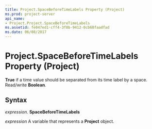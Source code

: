 ```yaml
---
title: Project.SpaceBeforeTimeLabels Property (Project)
ms.prod: project-server
api_name:
- Project.Project.SpaceBeforeTimeLabels
ms.assetid: fe047ed1-cff4-3f8b-9412-0cb60faadfad
ms.date: 06/08/2017
---
```



# Project.SpaceBeforeTimeLabels Property (Project)

 **True** if a time value should be separated from its time label by a space. Read/write **Boolean**.


## Syntax

 _expression_. **SpaceBeforeTimeLabels**

 _expression_ A variable that represents a **Project** object.


